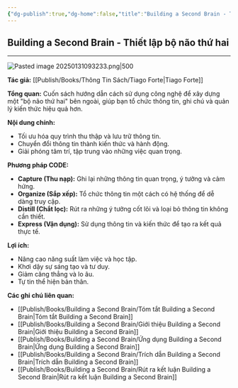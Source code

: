 ```yaml
---
{"dg-publish":true,"dg-home":false,"title":"Building a Second Brain - Thiết lập bộ não thứ hai","date":"2025-01-31","tags":["book","books/building-second-brain"],"dg-path":"Books/Building a Second Brain/Building a Second Brain - Thiết lập bộ não thứ hai.md","permalink":"/books/building-a-second-brain/building-a-second-brain-thiet-lap-bo-nao-thu-hai/","dgPassFrontmatter":true,"noteIcon":"","updated":"2025-01-31T09:47:08.681+07:00"}
---
```


## Building a Second Brain - Thiết lập bộ não thứ hai
---
![Pasted image 20250131093233.png|500](/img/user/src/Pasted%20image%2020250131093233.png)

**Tác giả:**  [[Publish/Books/Thông Tin Sách/Tiago Forte\|Tiago Forte]]

**Tổng quan:** Cuốn sách hướng dẫn cách sử dụng công nghệ để xây dựng một "bộ não thứ hai" bên ngoài, giúp bạn tổ chức thông tin, ghi chú và quản lý kiến thức hiệu quả hơn.

**Nội dung chính:**

* Tối ưu hóa quy trình thu thập và lưu trữ thông tin.
* Chuyển đổi thông tin thành kiến thức và hành động.
* Giải phóng tâm trí, tập trung vào những việc quan trọng.

**Phương pháp CODE:**

* **Capture (Thu nạp):**  Ghi lại những thông tin quan trọng, ý tưởng và cảm hứng.
* **Organize (Sắp xếp):** Tổ chức thông tin một cách có hệ thống để dễ dàng truy cập.
* **Distill (Chắt lọc):**  Rút ra những ý tưởng cốt lõi và loại bỏ thông tin không cần thiết.
* **Express (Vận dụng):** Sử dụng thông tin và kiến thức để tạo ra kết quả thực tế.

**Lợi ích:**

* Nâng cao năng suất làm việc và học tập.
* Khơi dậy sự sáng tạo và tư duy.
* Giảm căng thẳng và lo âu.
* Tự tin thể hiện bản thân.



**Các ghi chú liên quan:**

* [[Publish/Books/Building a Second Brain/Tóm tắt Building a Second Brain\|Tóm tắt Building a Second Brain]]
* [[Publish/Books/Building a Second Brain/Giới thiệu Building a Second Brain\|Giới thiệu Building a Second Brain]]
* [[Publish/Books/Building a Second Brain/Ứng dụng Building a Second Brain\|Ứng dụng Building a Second Brain]]
* [[Publish/Books/Building a Second Brain/Trích dẫn Building a Second Brain\|Trích dẫn Building a Second Brain]]
* [[Publish/Books/Building a Second Brain/Rút ra kết luận Building a Second Brain\|Rút ra kết luận Building a Second Brain]]
